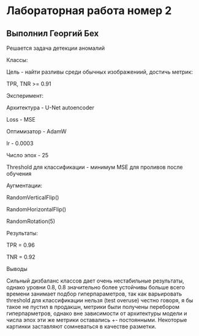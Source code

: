 # Лабораторная работа номер 2
## Выполнил Георгий Бех

Решается задача детекции аномалий

Классы:

Цель - найти разливы среди обычных изображениий, достичь метрик:

TPR, TNR >= 0.91

Эксперимент:

Архитектура - U-Net autoencoder

Loss - MSE

Оптимизатор - AdamW

lr - 0.0003

Число эпох - 25

Threshold для классификации - минимум MSE для проливов после обучения

Аугментации:

RandomVerticalFlip()

RandomHorizontalFlip()

RandomRotation(5)



Результаты:

TPR = 0.96

TNR = 0.92



Выводы

Сильный дизбаланс классов дает очень нестабильные результаты, однако уровни 0.8, 0.8 значительно более устойчивы
больше всего времени занимает подбор гиперпараметров, так как варьировать threshold для классификации нельзя (test overuse)
честно говоря, я бы такое не пустил в продакшн, метрики были получены перебором гиперпарметров, однако вне зависимости от архитектуры
модели и числа эпох эти же метрики оставались +- постоянными. Некоторые картинки заставляют сомневаться в качестве разметки.





